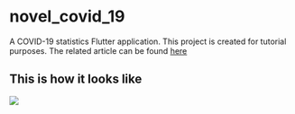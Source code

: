 # novel_covid_19

A COVID-19 statistics Flutter application. This project is created for tutorial purposes. The related article can
be found [here](https://medium.com/flutterpub/architect-your-flutter-app-using-provider-mvc-fd61956795b4)

## This is how it looks like

![](git_img/img.png)
